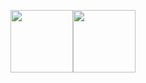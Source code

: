 <p align="center">
<img src="https://fhsys.com.br/core-wordpress/wp-content/uploads/2017/06/postgresql-logo.png" height="100" width="100"><img src="https://upload.wikimedia.org/wikipedia/commons/thumb/d/d9/Node.js_logo.svg/1200px-Node.js_logo.svg.png" height="100" width="100">
</p>

